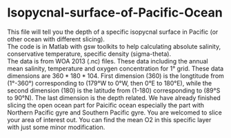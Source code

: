 # Isopycnal-surface-of-Pacific-Ocean
This file will tell you the depth of a specific isopycnal surface in Pacific (or other ocean with different slicing).\
The code is in Matlab with gsw toolkits to help calculating absolute salinity, conservative temperature, specific density (sigma-theta).\
The data is from WOA 2013 (.nc) files. These data including the annual mean salinity, temperature and oxygen concentration for 1° grid. These data dimensions are $360*180*104$. First dimension (360) is the longtitude from (1°-360°) corresponding to (179°W to 0°W, then 0°E to 180°E), while the second dimension (180) is the latitude from (1-180) corresponding to (89°S to 90°N). The last dimension is the depth related. We have already finished slicing the open ocean part for Paicific ocean especially the part with Northern Pacific gyre and Southern Pacific gyre. You are welcomed to slice your area of interest out. You can find the mean O2 in this specific layer with just some minor modification.  
